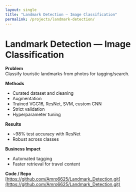 ```yaml
---
layout: single
title: "Landmark Detection — Image Classification"
permalink: /projects/landmark-detection/
---
```


# Landmark Detection — Image Classification

**Problem**  
Classify touristic landmarks from photos for tagging/search.

**Methods**
- Curated dataset and cleaning
- Augmentation
- Trained VGG16, ResNet, SVM, custom CNN
- Strict validation
- Hyperparameter tuning

**Results**
- ~98% test accuracy with ResNet
- Robust across classes

**Business Impact**
- Automated tagging
- Faster retrieval for travel content

**Code / Repo**  
[https://github.com/Amro6625/Landmark_Detection.git](https://github.com/Amro6625/Landmark_Detection.git)
